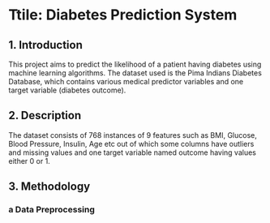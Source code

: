 # Ttile: Diabetes Prediction System
## 1. Introduction
This project aims to predict the likelihood of a patient having diabetes using machine learning algorithms. The dataset used is the Pima Indians Diabetes Database, which contains various medical predictor variables and one target variable (diabetes outcome).
## 2. Description
The dataset consists of 768 instances of 9 features such as BMI, Glucose, Blood Pressure, Insulin, Age etc out of which some columns have outliers and missing values and one target variable named outcome having values either 0 or 1.
## 3. Methodology
### a Data Preprocessing
